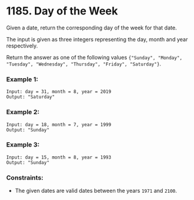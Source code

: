 # 1185. Day of the Week

Given a date, return the corresponding day of the week for that date.

The input is given as three integers representing the day, month and year respectively.

Return the answer as one of the following values `{"Sunday", "Monday", "Tuesday", "Wednesday", "Thursday", "Friday", "Saturday"}`.

### Example 1:

```
Input: day = 31, month = 8, year = 2019
Output: "Saturday"
```

### Example 2:

```
Input: day = 18, month = 7, year = 1999
Output: "Sunday"
```

### Example 3:

```
Input: day = 15, month = 8, year = 1993
Output: "Sunday"
```

### Constraints:

- The given dates are valid dates between the years `1971` and `2100`.

